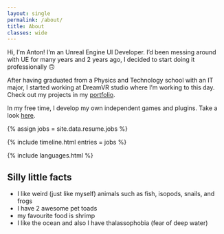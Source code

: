 ```yaml
---
layout: single
permalink: /about/
title: About
classes: wide
---
```


Hi, I’m Anton! I’m an Unreal Engine UI Developer. I’d been messing around with UE for many years and 2 years ago, I decided to start doing it professionally 🙃

After having graduated from a Physics and Technology school with an IT major, I started working at DreamVR studio where I’m working to this day. Check out my projects in my [portfolio](/portfolio). 

In my free time, I develop my own independent games and plugins. Take a look [here](/projects).

{% assign jobs = site.data.resume.jobs %}

{% include timeline.html entries = jobs %}

{% include languages.html %}

## Silly little facts

- I like weird (just like myself) animals such as fish, isopods, snails, and frogs
- I have 2 awesome pet toads 
- my favourite food is shrimp
- I like the ocean and also I have thalassophobia (fear of deep water)
